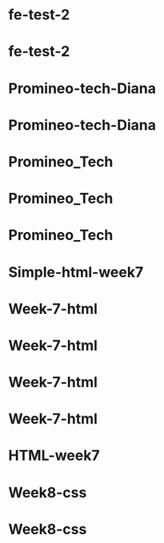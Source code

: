 # fe-test-2
# fe-test-2
# Promineo-tech-Diana
# Promineo-tech-Diana
# Promineo_Tech
# Promineo_Tech
# Promineo_Tech
# Simple-html-week7
# Week-7-html
# Week-7-html
# Week-7-html
# Week-7-html
# HTML-week7
# Week8-css
# Week8-css
